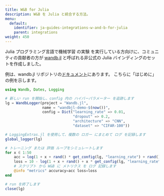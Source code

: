 ```yaml
---
title: W&B for Julia
description: W&B を Julia と統合する方法。
menu:
  default:
    identifier: ja-guides-integrations-w-and-b-for-julia
    parent: integrations
weight: 450
---
```


Julia プログラミング言語で機械学習 の実験 を実行している方向けに、コミュニティの貢献者の方が [wandb.jl](https://github.com/avik-pal/Wandb.jl) と呼ばれる非公式の Julia バインディングのセットを作成しました。

例は、wandb.jl リポジトリの[ドキュメント](https://github.com/avik-pal/Wandb.jl/tree/main/docs/src/examples)にあります。 こちらに「はじめに」の例を示します。

```julia
using Wandb, Dates, Logging

# 新しい run を開始し、config 内の ハイパーパラメーター を追跡します
lg = WandbLogger(project = "Wandb.jl",
                 name = "wandbjl-demo-$(now())",
                 config = Dict("learning_rate" => 0.01,
                               "dropout" => 0.2,
                               "architecture" => "CNN",
                               "dataset" => "CIFAR-100"))

# LoggingExtras.jl を使用して、複数の ロガー にまとめて ログ を記録します
global_logger(lg)

# トレーニング または 評価 ループをシミュレートします
for x ∈ 1:50
    acc = log(1 + x + rand() * get_config(lg, "learning_rate") + rand() + get_config(lg, "dropout"))
    loss = 10 - log(1 + x + rand() + x * get_config(lg, "learning_rate") + rand() + get_config(lg, "dropout"))
    # スクリプト から W&B に メトリクス を ログ 記録します
    @info "metrics" accuracy=acc loss=loss
end

# run を終了します
close(lg)
```
